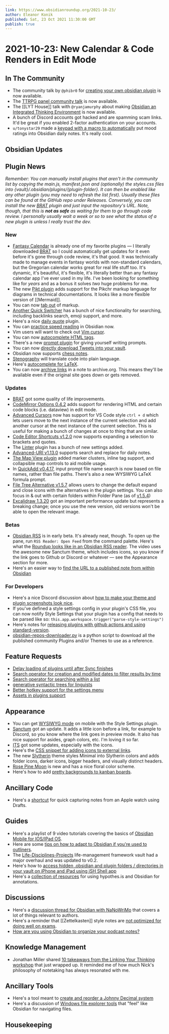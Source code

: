 ```yaml
---
link: https://www.obsidianroundup.org/2021-10-23/
author: Eleanor Konik
published: Sat, 23 Oct 2021 11:30:00 GMT
publish: true
---
```


# 2021-10-23: New Calendar & Code Renders in Edit Mode

## In The Community

-   The community talk by `@phibr0` for [creating your own obsidian plugin](https://www.youtube.com/watch?v=XaES2G3PVpg) is now available.
-   The [TTRPG panel community talk](https://www.youtube.com/watch?v=Ovqu_1aW3Sw) is now available.
-   The [[LYT House]] talk with `@ryanjamurphy` about making [Obsidian an Integrated Thinking Environment](https://www.youtube.com/watch?v=fhkwEgGFOg8) is now available.
-   A bunch of Discord accounts got hacked and are spamming scam links. It'd be great if you enabled 2-factor authentication on your accounts.
-   `u/tonystar29` made a [keypad with a macro to automatically](https://www.reddit.com/r/ObsidianMD/comments/qcw5ck/i_made_a_macro_pad_to_track_my_mood_in_my/) put mood ratings into Obsidian daily notes. It's really cool.

## Obsidian Updates

## Plugin News

_Remember: You can manually install plugins that aren't in the community list by copying the main.js, manifest.json and (optionally) the styles.css files into {vault}/.obsidian/plugins/{plugin-folder}. It can then be enabled like any other plugin (you may need to refresh the list first). Usually these files can be found at the GitHub repo under Releases. Conversely, you can install the new [BRAT](https://github.com/TfTHacker/obsidian42-brat) plugin and just input the repository's URL. Note, though, that this is **not as safe** as waiting for them to go through code review. I personally usually wait a week or so to see what the status of a new plugin is unless I really trust the dev._

### New

-   [Fantasy Calendar](https://github.com/valentine195/obsidian-fantasy-calendar) is already one of my favorite plugins — I literally downloaded [BRAT](https://github.com/TfTHacker/obsidian42-brat) so I could automatically get updates for it even before it's gone through code review, it's that good. It was technically made to manage events in fantasy worlds with non-standard calendars, but the Gregorian calendar works great for real life stuff too. It's dynamic, it's beautiful, it's flexible, it's literally better than any fantasy calendar app I've ever used in my life. I've been looking for something like for _years_ and as a bonus it solves _two_ huge problems for me.
-   The new [Pikt plugin](https://github.com/arnau/obsidian-pikt) adds support for the Pikchr markup language for diagrams in technical documentations. It looks like a more flexible version of [[Mermaid]].
-   You can now [tab out](https://github.com/phibr0/obsidian-tabout) of markup.
-   [Another Quick Switcher](https://github.com/tadashi-aikawa/obsidian-another-quick-switcher) has a bunch of nice functionality for searching, including backlinks search, emoji support, and more.
-   Here's a nice [daily quote](https://github.com/twentytwokhz/quote-of-the-day) plugin.
-   You can [practice speed reading](https://github.com/AlexAndHisScripts/obsidian-flashread) in Obsidian now.
-   Vim users will want to check out [Vim cursor](https://github.com/hhhapz/improved-obsidian-vimcursor).
-   You can now [autocomplete HTML tags](https://github.com/bicarlsen/obsidian_html_tags_autocomplete).
-   There's a new [prompt plugin](https://github.com/hungsu/obsidian-prompt) for giving yourself writing prompts.
-   You can now [directly download Tweets into your vault](https://github.com/kbravh/obsidian-tweet-to-markdown).
-   Obsidian now supports [chess notes](https://github.com/pmorim/obsidian-chess).
-   [Stenography](https://github.com/bramses/stenography-obsidian) will translate code into plain language.
-   Here's [autocomplete for LaTeX](https://github.com/echaos/BetterLatexForObsidian).
-   You can now [archive links](https://github.com/tomzorz/obsidian-link-archive) in a note to archive.org. This means they'll be available even if the original site goes down or gets removed.

### Updates

-   [BRAT](https://github.com/TfTHacker/obsidian42-brat) got some quality of life improvements.
-   [CodeMirror Options 0.4.2](https://github.com/nothingislost/obsidian-codemirror-options/releases/tag/0.4.2) adds support for rendering HTML and certain code blocks (i.e. dataview) in edit mode.
-   [Advanced Cursors](https://github.com/SkepticMystic/advanced-cursors) now has support for VS Code style `ctrl + d` which lets users move to the next instance of the current selection and add another cursor at the next instance of the current selection. This is useful for making a bunch of changes at once to thing that are similar.
-   [Code Editor Shortcuts v1.2.0](https://github.com/timhor/obsidian-editor-shortcuts/releases/tag/1.2.0) now supports expanding a selection to brackets and quotes.
-   The [Linter](https://github.com/platers/obsidian-linter) plugin has a bunch of new settings added.
-   [Advanced-URI v1.13.0](https://github.com/Vinzent03/obsidian-advanced-uri/releases/tag/1.13.0) supports search and replace for daily notes.
-   [The Map View plugin](https://github.com/esm7/obsidian-map-view) added marker clusters, inline tag support, and collapsible map controls to aid mobile usage.
-   In [QuickAdd v0.4.17](https://github.com/chhoumann/quickadd), input prompt file name search is now based on file names, rather than file paths. There's also a new WYSIWYG LaTeX formula prompt.
-   [File Tree Alternative v1.5.7](https://github.com/ozntel/file-tree-alternative/releases/tag/1.5.7) allows users to change the default expand and close icons with the alternatives in the plugin settings. You can also focus in & out with certain folders within Folder Pane (as of [v1.5.4](https://github.com/ozntel/file-tree-alternative/releases/tag/1.5.4))
-   [Excalidraw 1.3.20](https://github.com/zsviczian/obsidian-excalidraw-plugin/releases/tag/1.3.20) got an important performance update but represents a breaking change; once you use the new version, old versions won't be able to open the relevant image.

### Betas

-   [Obsidian RSS](https://github.com/joethei/obsidian-rss) is in early beta. It's already neat, though. To open up the pane, run `RSS Reader: Open Feed` from the command palette. Here's what the [Roundup looks like in an Obsidian RSS reader](https://www.youtube.com/watch?v=_MjJ2TM6ylU). The video uses the awesome new Sanctum theme, which includes icons, so you know if the link goes to Github or Discord or whatever — see the Appearance section for more.
-   Here's an easier way to [find the URL to a published note from within Obsidian](https://github.com/kometenstaub/copy-publish-url)

### For Developers

-   Here's a nice Discord discussion about [how to make your theme and plugin screenshots look nice](https://discord.com/channels/686053708261228577/702656734631821413/898721139977760788).
-   If you've defined a style settings config in your plugin's CSS file, you can now notify Style Settings that your plugin has a config that needs to be parsed like so: `this.app.workspace.trigger("parse-style-settings")`
-   Here's notes for [releasing plugins with github actions and using standard-version](https://marcus.se.net/obsidian-plugin-docs/publishing/release-your-plugin-with-github-actions#use-standard-version-to-automatically-tag-your-release).
-   [obsidian-repos-downloader.py](https://github.com/claremacrae/obsidian-repos-downloader) is a python script to download all the published community Plugins and/or Themes to use as a reference.

## Feature Requests

-   [Delay loading of plugins until after Sync finishes](https://forum.obsidian.md/t/feature-request-sync-service-api-events-delayed-plugin-loading/26004)
-   [Search operator for creation and modified dates to filter results by time](https://forum.obsidian.md/t/search-operator-for-creation-and-modified-dates-to-filter-by-time/25802)
-   [Search operator for searching within a list](https://forum.obsidian.md/t/search-operator-similar-to-section-but-for-lists-search-within-a-single-list-or-parent-list-item-and-its-children-list-items/25803)
-   [generative syntactic trees for linguists](https://forum.obsidian.md/t/is-there-a-plugin-to-help-create-generative-syntactic-trees-is-obsidian-if-not-it-would-be-cool/26014)
-   [Better hotkey support for the settings menu](https://forum.obsidian.md/t/keyboard-navigation-in-settings-menu-plugin-menu/25787)
-   [Assets in plugins support](https://forum.obsidian.md/t/support-for-assets-in-plugins/25837)

## Appearance

-   You can get [WYSIWYG mode](https://github.com/Mara-Li/Obsidian-Snippet-collection) on mobile with the Style Settings plugin.
-   [Sanctum](https://github.com/jdanielmourao/obsidian-sanctum/releases/tag/v0.2.3) got an update. It adds a little icon before a link, for example to Discord, so you know where the link goes in preview mode. It also has nice support for asides, graph colors, etc. I'm loving it so far.
-   [ITS](https://forum.obsidian.md/t/theme-its-dark-light-theme/12838/135) got some updates, especially with the icons.
-   Here's the [CSS snippet for adding icons to external links](https://github.com/SlRvb/Obsidian--ITS-Theme/blob/main/S%20-%20External%20Link%20Icons.css).
-   The new [Slytherin](https://github.com/MatheusZarkov/Obsidian-Slytherin) theme styles Minimal into Slytherin colors and adds folder icons, darker icons, bigger headers, and visually distinct headers.
-   [Rose Pine Moon](https://github.com/mimishahzad/rose-pine-moon-obsidian) is new and has a nice floral color scheme.
-   Here's how to add [pretty backgrounds to kanban boards](https://discord.com/channels/686053708261228577/889616783458304001/898966313957998632).

## Ancillary Code

-   Here's a [shortcut](https://www.icloud.com/shortcuts/440f5d89e6664992a88506649da2e199) for quick capturing notes from an Apple watch using Drafts.

## Guides

-   Here's a playlist of 9 video tutorials covering the basics of [Obsidian Mobile for IOS/IPad OS](https://youtube.com/playlist?list=PLDxMSDwXuwBO0SYztJe3QiexH0tDxEEUU).
-   Here are some [tips on how to adapt to Obsidian if you're used to outliners](https://twitter.com/syncretizm/status/1447903121049460743?t=tsmOWZjaTcUNxLDLEXg2sQ).
-   The [Life-Disciplines-Projects](https://github.com/uwidev/life-disciplines-projects) life-management framework vault had a major overhaul and was updated to v0.2.
-   Here's how to [access hidden .obsidian and plugin folders / directories in your vault on iPhone and iPad using iSH Shell app](https://discord.com/channels/686053708261228577/864046194195431425/899362264962957352)
-   Here's a [collection of resources](http://discordapp.com/channels/686053708261228577/722584061087842365/900793115517009921) for using hypothes.is and Obsidian for annotations.

## Discussions

-   Here's a [discussion thread for Obsidian with NaNoWriMo](https://forum.obsidian.md/t/nanowrimo-obsidian/25076/10) that covers a lot of things relevant to authors.
-   Here's a reminder that [[Zettelkasten]] style notes are [not optimized for doing well on exams](https://www.reddit.com/r/ObsidianMD/comments/qbigpl/help_needed_when_it_comes_to_integrating_obsidian/).
-   [How are you using Obsidian to organize your podcast notes?](https://forum.obsidian.md/t/how-are-you-organizing-your-knowledge-from-podcasts/26013)

## Knowledge Management

-   Jonathan Miller shared [10 takeaways from the Linking Your Thinking workshop](https://www.jmill.dev/lyt-takeaways-f21) that just wrapped up. It reminded me of how much Nick's philosophy of notetaking has always resonated with me.

## Ancillary Tools

-   Here's a tool meant to [create and reorder a Johnny Decimal system](https://johnny-decimal-generator.netlify.app/)
-   Here's a discussion of [Windows file explorer tools](https://www.reddit.com/r/ObsidianMD/comments/qcetgb/using_obsidian_as_a_file_explorer/) that "feel" like Obsidian for navigating files.

## Housekeeping